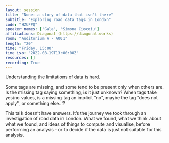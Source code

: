 ```yaml
---
layout: session
title: "None: a story of data that isn't there"
subtitle: "Exploring road data tags in London"
code: "HZUFPQ"
speaker_names: ['Gala', 'Simona Ciocoiu']
affiliations: Diagonal (https://diagonal.works)
room: "Auditorium A - A001"
length: "20"
time: "Friday, 15:00"
time_iso: "2022-08-19T13:00:00Z"
resources: []
recording: True
---
```


Understanding the limitations of data is hard.

Some tags are missing, and some tend to be present only when others are. Is the missing tag saying something, is it just unknown? When tags take yes/no values, is a missing tag an implicit &#34;no&#34;, maybe the tag &#34;does not apply&#34;, or something else…?

This talk doesn’t have answers. It’s the journey we took through an investigation of road data in London. What we found, what we think about what we found, and ideas of things to compute and visualise, before performing an analysis - or to decide if the data is just not suitable for this analysis.

